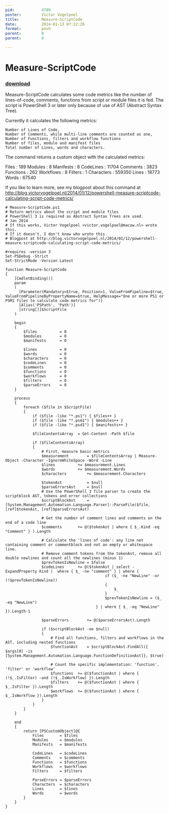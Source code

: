 ```yaml
---
pid:            4789
poster:         Victor Vogelpoel
title:          Measure-ScriptCode
date:           2014-01-13 07:22:26
format:         posh
parent:         0
parent:         0

---
```


# Measure-ScriptCode

### [download](4789.ps1)

Measure-ScriptCode calculates some code metrics like the number of lines-of-code, comments, functions from script or module files it is fed. The script is PowerShell 3 or later only because of use of AST (Abstract Syntax Tree).

Currently it calculates the following metrics:

    Number of Lines of Code,
    Number of Comments, while multi-line comments are counted as one,
    Number of Functions, filters and workflow functions
    Number of files, module and manifest files
    Total number of Lines, words and characters. 

The command returns a custom object with the calculated metrics:

Files                : 189
Modules              : 8
Manifests            : 8
CodeLines            : 11704
Comments             : 3823
Functions            : 262
Workflows            : 8
Filters              : 1
Characters           : 559350
Lines                : 18773
Words                : 67540

If you like to learn more, see my blogpost about this command at http://blog.victorvogelpoel.nl/2014/01/12/powershell-measure-scriptcode-calculating-script-code-metrics/

```posh
# Measure-ScriptCode.ps1
# Return metrics about the script and module files
# PowerShell 3 is required as Abstract Syntax Trees are used.
# Jan 2014
# If this works, Victor Vogelpoel <victor.vogelpoel@macaw.nl> wrote this.
# If it doesn't, I don't know who wrote this.
# Blogpost at http://blog.victorvogelpoel.nl/2014/01/12/powershell-measure-scriptcode-calculating-script-code-metrics/

#requires -version 3
Set-PSDebug -Strict
Set-StrictMode -Version Latest

function Measure-ScriptCode
{
	[CmdletBinding()]
	param
	(
	  [Parameter(Mandatory=$true, Position=1, ValueFromPipeline=$true, ValueFromPipelineByPropertyName=$true, HelpMessage="One or more PS1 or PSM1 files to calculate code metrics for")]
	  [Alias('PSPath', 'Path')]
	  [string[]]$ScriptFile
	)
	
	begin
	{
		$files 			= 0
		$modules 		= 0
		$manifests 		= 0
	
		$lines 			= 0
		$words 			= 0
		$characters		= 0
		$codeLines 		= 0
		$comments 		= 0
		$functions		= 0
		$workflows 		= 0
		$filters 		= 0
		$parseErrors	= 0
	}

	process
	{
		foreach ($file in $ScriptFile)
		{
			if ($file -like "*.ps1") { $files++ }
			if ($file -like "*.psm1") { $modules++ }
			if ($file -like "*.psd1") { $manifests++ }
			
			$fileContentsArray	= Get-Content -Path $file
			
			if ($fileContentsArray)
			{
				# First, measure basic metrics
				$measurement 		= $fileContentsArray | Measure-Object -Character -IgnoreWhiteSpace -Word -Line
				$lines 			+= $measurement.Lines
				$words 			+= $measurement.Words
				$characters 		+= $measurement.Characters				
		
				$tokenAst			= $null
				$parseErrorsAst		= $null
				# Use the PowerShell 3 file parser to create the scriptblock AST, tokens and error collections
				$scriptBlockAst		= [System.Management.Automation.Language.Parser]::ParseFile($file, [ref]$tokenAst, [ref]$parseErrorsAst)

				# Get the number of comment lines and comments on the end of a code line
				$comments		+= @($tokenAst | where { $_.Kind -eq "Comment" } ).Length 
				
				# Calculate the 'lines of code': any line not containing comment or commentblock and not an empty or whitespace line.
				# Remove comment tokens from the tokenAst, remove all double newlines and count all the newlines (minus 1)
				$prevTokenIsNewline	= $false
				$codeLines 		+= @($tokenAst | select -ExpandProperty Kind |  where { $_ -ne "comment" } | where {
											if ($_ -ne "NewLine" -or (!$prevTokenIsNewline))
											{
												$_
											}
											$prevTokenIsNewline = ($_ -eq "NewLine")
										} | where { $_ -eq "NewLine" }).Length-1
				
				$parseErrors 		+= @($parseErrorsAst).Length

				if ($scriptBlockAst -ne $null)
				{
					# Find all functions, filters and workflows in the AST, including nested functions
					$functionAst 	= $scriptBlockAst.FindAll({ $args[0] -is [System.Management.Automation.Language.FunctionDefinitionAst]}, $true)

					# Count the specific implementation: 'function', 'filter' or 'workflow'
					$functions 	+= @($functionAst | where { (!$_.IsFilter) -and (!$_.IsWorkflow) }).Length
					$filters	+= @($functionAst | where { $_.IsFilter }).Length
					$workflows	+= @($functionAst | where { $_.IsWorkflow }).Length
				}
			}
		}
	}

	end
	{
		return [PSCustomObject]@{
			Files 		= $files
			Modules 	= $modules
			Manifests	= $manifests

			CodeLines	= $codeLines
			Comments 	= $comments
			Functions 	= $functions
			Workflows	= $workflows
			Filters		= $filters

			ParseErrors	= $parseErrors
			Characters 	= $characters
			Lines 		= $lines
			Words		= $words
		}
	}
}

```
